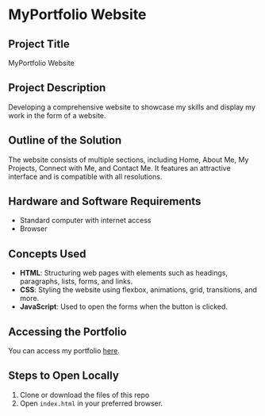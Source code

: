 # MyPortfolio Website

## Project Title
MyPortfolio Website

## Project Description
Developing a comprehensive website to showcase my skills and display my work in the form of a website.

## Outline of the Solution
The website consists of multiple sections, including Home, About Me, My Projects, Connect with Me, and Contact Me. It features an attractive interface and is compatible with all resolutions.

## Hardware and Software Requirements
- Standard computer with internet access
- Browser

## Concepts Used
- **HTML**: Structuring web pages with elements such as headings, paragraphs, lists, forms, and links.
- **CSS**: Styling the website using flexbox, animations, grid, transitions, and more.
- **JavaScript**: Used to open the forms when the button is clicked.

## Accessing the Portfolio
You can access my portfolio [here](https://chinmaysri22.github.io/MyPortfolio/).

## Steps to Open Locally
1. Clone or download the files of this repo
2. Open `index.html` in your preferred browser.
